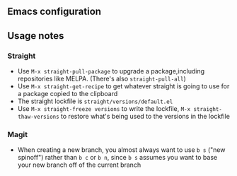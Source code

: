 ## Emacs configuration

## Usage notes

### Straight

- Use `M-x straight-pull-package` to upgrade a package,including repositories like MELPA. (There's also `straight-pull-all`)
- Use `M-x straight-get-recipe` to get whatever straight is going to use for a package copied to the clipboard
- The straight lockfile is `straight/versions/default.el`
- Use `M-x straight-freeze versions` to write the lockfile, `M-x straight-thaw-versions` to restore what's being used to the versions in the lockfile

### Magit

- When creating a new branch, you almost always want to use `b s`
  ("new spinoff") rather than `b c` or `b n`, since `b s` assumes you
  want to base your new branch off of the current branch